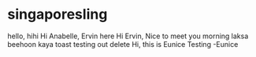 # singaporesling

hello, hihi
Hi Anabelle, Ervin here
Hi Ervin, Nice to meet you
morning
laksa beehoon
kaya toast
testing out delete
Hi, this is Eunice
Testing -Eunice